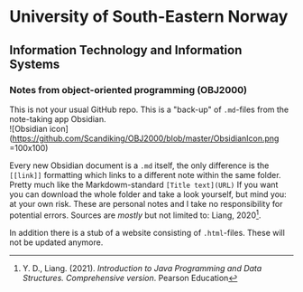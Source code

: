 # University of South-Eastern Norway
## Information Technology and Information Systems
### Notes from object-oriented programming (OBJ2000)

This is not your usual GitHub repo. This is a "back-up" of `.md`-files from the note-taking app Obsidian.   
![Obsidian icon](https://github.com/Scandiking/OBJ2000/blob/master/ObsidianIcon.png =100x100)

Every new Obsidian document is a `.md` itself, the only difference is the `[[link]]` formatting which links to a different note within the same folder. Pretty much like the Markdowm-standard `[Title text](URL)` If you want you can download the whole folder and take a look yourself, but mind you: at your own risk. These are personal notes and I take no responsibility for potential errors. Sources are _mostly_ but not limited to: Liang, 2020[^1].

In addition there is a stub of a website consisting of `.html`-files. These will not be updated anymore.

[^1]: Y. D., Liang. (2021). _Introduction to Java Programming and Data Structures. Comprehensive version_.  Pearson Education